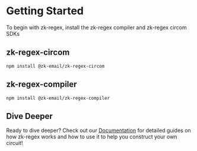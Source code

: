# Getting Started
To begin with zk-regex, install the zk-regex compiler and zk-regex circom SDKs


## zk-regex-circom
```
npm install @zk-email/zk-regex-circom
```

## zk-regex-compiler
```
npm install @zk-email/zk-regex-compiler
```


## Dive Deeper
Ready to dive deeper? Check out our [Documentation](https://github.com/zkemail/zk-regex) for detailed guides on how zk-regex works and how to use it to help you construct your own circuit!
